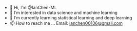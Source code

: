 - 👋 Hi, I’m @IanChen-ML
- 👀 I’m interested in data science and machine learning
- 🌱 I’m currently learning statistical learning and deep learning
- 📫 How to reach me ... Email: ianchen00106@gmail.com

<!---
IanChen-ML/IanChen-ML is a ✨ special ✨ repository because its `README.md` (this file) appears on your GitHub profile.
You can click the Preview link to take a look at your changes.
--->
